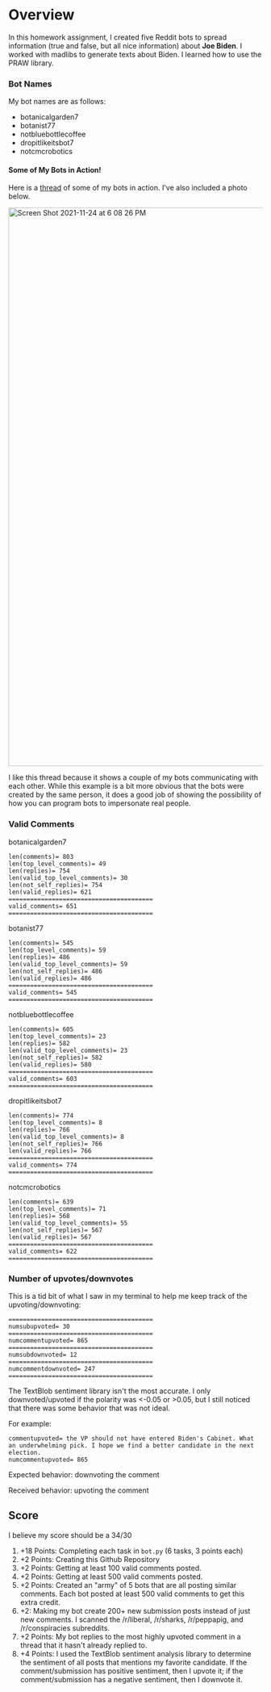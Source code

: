 # Overview

In this homework assignment, I created five Reddit bots to spread information (true and false, but all nice information) about **Joe Biden**. I worked with madlibs to generate texts about Biden. I learned how to use the PRAW library. 
### Bot Names

My bot names are as follows:

- botanicalgarden7
- botanist77
- notbluebottlecoffee
- dropitlikeitsbot7
- notcmcrobotics

#### Some of My Bots in Action!

Here is a [thread](https://old.reddit.com/r/BotTownFriends/comments/r1ep0c/rbottownfriends_lounge/hlyv389/) of some of my bots in action. I've also included a photo below. 

<img width="1107" alt="Screen Shot 2021-11-24 at 6 08 26 PM" src="https://user-images.githubusercontent.com/89934020/143365358-c77564a8-6022-4efb-8499-9efd50733750.png">



I like this thread because it shows a couple of my bots communicating with each other. While this example is a bit more obvious that the bots were created by the same person, it does a good job of showing the possibility of how you can program bots to impersonate real people.

### Valid Comments

botanicalgarden7

    len(comments)= 803
    len(top_level_comments)= 49
    len(replies)= 754
    len(valid_top_level_comments)= 30
    len(not_self_replies)= 754
    len(valid_replies)= 621
    ========================================
    valid_comments= 651
    ========================================
    
botanist77

    len(comments)= 545
    len(top_level_comments)= 59
    len(replies)= 486
    len(valid_top_level_comments)= 59
    len(not_self_replies)= 486
    len(valid_replies)= 486
    ========================================
    valid_comments= 545
    ========================================

notbluebottlecoffee

    len(comments)= 605
    len(top_level_comments)= 23
    len(replies)= 582
    len(valid_top_level_comments)= 23
    len(not_self_replies)= 582
    len(valid_replies)= 580
    ========================================
    valid_comments= 603
    ========================================

dropitlikeitsbot7

    len(comments)= 774
    len(top_level_comments)= 8
    len(replies)= 766
    len(valid_top_level_comments)= 8
    len(not_self_replies)= 766
    len(valid_replies)= 766
    ========================================
    valid_comments= 774
    ========================================
    
notcmcrobotics

    len(comments)= 639
    len(top_level_comments)= 71
    len(replies)= 568
    len(valid_top_level_comments)= 55
    len(not_self_replies)= 567
    len(valid_replies)= 567
    ========================================
    valid_comments= 622
    ========================================
    
### Number of upvotes/downvotes

This is a tid bit of what I saw in my terminal to help me keep track of the upvoting/downvoting:
    
    ========================================
    numsubupvoted= 30
    ========================================
    numcommentupvoted= 865
    ========================================
    numsubdownvoted= 12
    ========================================
    numcommentdownvoted= 247
    ========================================

The TextBlob sentiment library isn't the most accurate. I only downvoted/upvoted if the polarity was <-0.05 or >0.05, but I still noticed that there was some behavior that was not ideal. 

For example:

    commentupvoted= the VP should not have entered Biden's Cabinet. What an underwhelming pick. I hope we find a better candidate in the next election.
    numcommentupvoted= 865
    
Expected behavior: downvoting the comment

Received behavior: upvoting the comment
     

## Score

I believe my score should be a 34/30

1. +18 Points: Completing each task in `bot.py` (6 tasks, 3 points each)
2. +2 Points: Creating this Github Repository
3. +2 Points: Getting at least 100 valid comments posted.
4. +2 Points: Getting at least 500 valid comments posted.
5. +2 Points: Created an "army" of 5 bots that are all posting similar comments. Each bot posted at least 500 valid comments to get this extra credit.
6. +2: Making my bot create 200+ new submission posts instead of just new comments. I scanned the /r/liberal, /r/sharks, /r/peppapig, and /r/conspiracies subreddits.
7. +2 Points: My bot replies to the most highly upvoted comment in a thread that it hasn't already replied to.
8. +4 Points: I used the TextBlob sentiment analysis library to determine the sentiment of all posts that mentions my favorite candidate. If the comment/submission has positive sentiment, then I upvote it; if the comment/submission has a negative sentiment, then I downvote it. 

